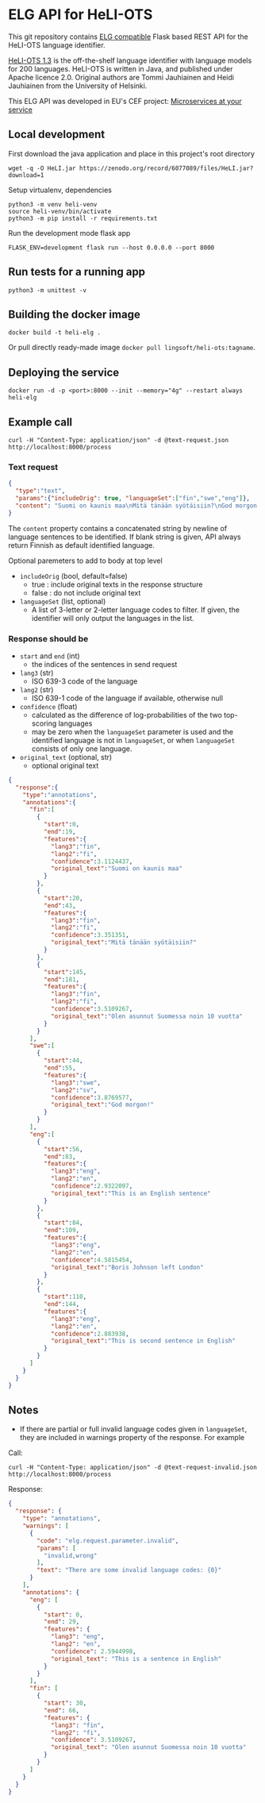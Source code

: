 # ELG API for HeLI-OTS

This git repository contains [ELG compatible](https://european-language-grid.readthedocs.io/en/stable/all/A3_API/LTInternalAPI.html)  Flask based REST API for the HeLI-OTS language identifier.

[HeLI-OTS 1.3](https://zenodo.org/record/6077089) is the off-the-shelf language identifier with 
language models for 200 languages. HeLI-OTS is written in Java, and published under Apache licence 2.0.
Original authors are Tommi Jauhiainen and Heidi Jauhiainen from the University of Helsinki.

This ELG API was developed in EU's CEF project: [Microservices at your service](https://www.lingsoft.fi/en/microservices-at-your-service-bridging-gap-between-nlp-research-and-industry)

## Local development

First download the java application and place in this project's root directory
```
wget -q -O HeLI.jar https://zenodo.org/record/6077089/files/HeLI.jar?download=1
```

Setup virtualenv, dependencies
```
python3 -m venv heli-venv
source heli-venv/bin/activate
python3 -m pip install -r requirements.txt
```

Run the development mode flask app
```
FLASK_ENV=development flask run --host 0.0.0.0 --port 8000
```

## Run tests for a running app

```
python3 -m unittest -v
```

## Building the docker image

```
docker build -t heli-elg .
```

Or pull directly ready-made image `docker pull lingsoft/heli-ots:tagname`.

## Deploying the service

```
docker run -d -p <port>:8000 --init --memory="4g" --restart always heli-elg
```

## Example call

```
curl -H "Content-Type: application/json" -d @text-request.json http://localhost:8000/process
```

### Text request

```json
{
  "type":"text",
  "params":{"includeOrig": true, "languageSet":["fin","swe","eng"]},
  "content": "Suomi on kaunis maa\nMitä tänään syötäisiin?\nGod morgon!\nThis is an English sentence\nBoris Johnson left London\nThis is second sentence in English\nOlen asunnut Suomessa noin 10 vuotta"
}
```

The `content` property contains a concatenated string by newline of language sentences to be identified. 
If blank string is given, API always return Finnish as default identified language.

Optional paremeters to add to body at top level

- `includeOrig` (bool, default=false)
  - true  : include original texts in the response structure
  - false : do not include original text
- `languageSet` (list, optional)
  - A list of 3-letter or 2-letter language codes to filter. If given, the identifier will only output the languages in the list.


### Response should be

- `start` and `end` (int)
  - the indices of the sentences in send request
- `lang3` (str)
  - ISO 639-3 code of the language
- `lang2` (str)
  - ISO 639-1 code of the language if available, otherwise null
- `confidence` (float)
  - calculated as the difference of log-probabilities of the two top-scoring languages
  - may be zero when the `languageSet` parameter is used and the identified language is not in `languageSet`, or when `languageSet` consists of only one language.
- `original_text` (optional, str)
  - optional original text

```json
{
  "response":{
    "type":"annotations",
    "annotations":{
      "fin":[
        {
          "start":0,
          "end":19,
          "features":{
            "lang3":"fin",
            "lang2":"fi",
            "confidence":3.1124437,
            "original_text":"Suomi on kaunis maa"
          }
        },
        {
          "start":20,
          "end":43,
          "features":{
            "lang3":"fin",
            "lang2":"fi",
            "confidence":3.351351,
            "original_text":"Mitä tänään syötäisiin?"
          }
        },
        {
          "start":145,
          "end":181,
          "features":{
            "lang3":"fin",
            "lang2":"fi",
            "confidence":3.5109267,
            "original_text":"Olen asunnut Suomessa noin 10 vuotta"
          }
        }
      ],
      "swe":[
        {
          "start":44,
          "end":55,
          "features":{
            "lang3":"swe",
            "lang2":"sv",
            "confidence":3.8769577,
            "original_text":"God morgon!"
          }
        }
      ],
      "eng":[
        {
          "start":56,
          "end":83,
          "features":{
            "lang3":"eng",
            "lang2":"en",
            "confidence":2.9322097,
            "original_text":"This is an English sentence"
          }
        },
        {
          "start":84,
          "end":109,
          "features":{
            "lang3":"eng",
            "lang2":"en",
            "confidence":4.5815454,
            "original_text":"Boris Johnson left London"
          }
        },
        {
          "start":110,
          "end":144,
          "features":{
            "lang3":"eng",
            "lang2":"en",
            "confidence":2.883938,
            "original_text":"This is second sentence in English"
          }
        }
      ]
    }
  }
}
```

## Notes
- If there are partial or full invalid language codes given in `languageSet`, they are included in warnings property of the response. For example

Call:

```shell
curl -H "Content-Type: application/json" -d @text-request-invalid.json http://localhost:8000/process
```
Response:

```json
{
  "response": {
    "type": "annotations",
    "warnings": [
      {
        "code": "elg.request.parameter.invalid",
        "params": [
          "invalid,wrong"
        ],
        "text": "There are some invalid language codes: {0}"
      }
    ],
    "annotations": {
      "eng": [
        {
          "start": 0,
          "end": 29,
          "features": {
            "lang3": "eng",
            "lang2": "en",
            "confidence": 2.5944998,
            "original_text": "This is a sentence in English"
          }
        }
      ],
      "fin": [
        {
          "start": 30,
          "end": 66,
          "features": {
            "lang3": "fin",
            "lang2": "fi",
            "confidence": 3.5109267,
            "original_text": "Olen asunnut Suomessa noin 10 vuotta"
          }
        }
      ]
    }
  }
}
```